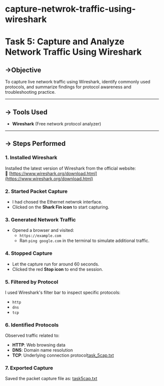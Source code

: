 # capture-netwrok-traffic-using-wireshark

# Task 5: Capture and Analyze Network Traffic Using Wireshark

## ->Objective
To capture live network traffic using Wireshark, identify commonly used protocols, and summarize findings for protocol awareness and troubleshooting practice.

---

## -> Tools Used
- **Wireshark** (Free network protocol analyzer)

---

## -> Steps Performed

### 1. Installed Wireshark
Installed the latest version of Wireshark from the official website:  
🔗 [https://www.wireshark.org/download.html](https://www.wireshark.org/download.html)

### 2. Started Packet Capture
- I had chosed the Ethernet netwrok interface.
- Clicked on the **Shark Fin icon** to start capturing.

### 3. Generated Network Traffic
- Opened a browser and visited:
  - `https://example.com`
  - Ran `ping google.com` in the terminal to simulate additional traffic.

### 4. Stopped Capture
- Let the capture run for around 60 seconds.
- Clicked the red **Stop icon** to end the session.

### 5. Filtered by Protocol
I used Wireshark's filter bar to inspect specific protocols:
- `http`
- `dns`
- `tcp`

### 6. Identified Protocols
Observed traffic related to:
- **HTTP**: Web browsing data
- **DNS**: Domain name resolution
- **TCP**: Underlying connection protocol[task_5cap.txt](https://github.com/user-attachments/files/20980355/task_5cap.txt)


### 7. Exported Capture
Saved the packet capture file as:
[task5cap.txt](https://github.com/user-attachments/files/20980470/task5cap.txt)

